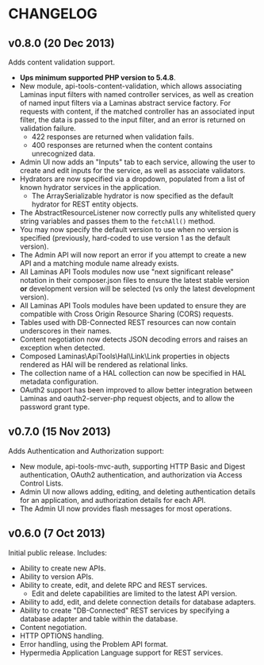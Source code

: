 CHANGELOG
=========

v0.8.0 (20 Dec 2013)
--------------------

Adds content validation support.

- **Ups minimum supported PHP version to 5.4.8**.
- New module, api-tools-content-validation, which allows associating Laminas input filters
  with named controller services, as well as creation of named input filters via
  a Laminas abstract service factory. For requests with content, if the matched
  controller has an associated input filter, the data is passed to the input
  filter, and an error is returned on validation failure.
  - 422 responses are returned when validation fails.
  - 400 responses are returned when the content contains unrecognized data.
- Admin UI now adds an "Inputs" tab to each service, allowing the user to create
  and edit inputs for the service, as well as associate validators.
- Hydrators are now specified via a dropdown, populated from a list of known
  hydrator services in the application.
  - The ArraySerializable hydrator is now specified as the default hydrator for
    REST entity objects.
- The AbstractResourceListener now correctly pulls any whitelisted query string
  variables and passes them to the `fetchAll()` method.
- You may now specify the default version to use when no version is specified
  (previously, hard-coded to use version 1 as the default version).
- The Admin API will now report an error if you attempt to create a new API and
  a matching module name already exists.
- All Laminas API Tools modules now use "next significant release" notation in their
  composer.json files to ensure the latest stable version **or** development
  version will be selected (vs only the latest development version).
- All Laminas API Tools modules have been updated to ensure they are compatible with
  Cross Origin Resource Sharing (CORS) requests.
- Tables used with DB-Connected REST resources can now contain underscores in
  their names.
- Content negotiation now detects JSON decoding errors and raises an exception
  when detected.
- Composed Laminas\ApiTools\Hal\Link\Link properties in objects rendered as HAl will be
  rendered as relational links.
- The collection name of a HAL collection can now be specified in HAL metadata
  configuration.
- OAuth2 support has been improved to allow better integration between Laminas and
  oauth2-server-php request objects, and to allow the password grant type.

v0.7.0 (15 Nov 2013)
--------------------

Adds Authentication and Authorization support:

- New module, api-tools-mvc-auth, supporting HTTP Basic and Digest authentication,
  OAuth2 authentication, and authorization via Access Control Lists.
- Admin UI now allows adding, editing, and deleting authentication details for
  an application, and authorization details for each API.
- The Admin UI now provides flash messages for most operations.

v0.6.0 (7 Oct 2013)
-------------------

Initial public release. Includes:

- Ability to create new APIs.
- Ability to version APIs.
- Ability to create, edit, and delete RPC and REST services.
  - Edit and delete capabilities are limited to the latest API version.
- Ability to add, edit, and delete connection details for database adapters.
- Ability to create "DB-Connected" REST services by specifying a database
  adapter and table within the database.
- Content negotiation.
- HTTP OPTIONS handling.
- Error handling, using the Problem API format.
- Hypermedia Application Language support for REST services.
